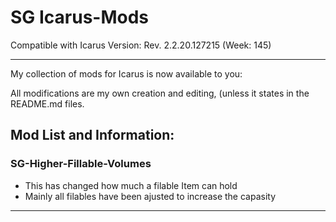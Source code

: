 # SG Icarus-Mods
Compatible with Icarus Version: Rev. 2.2.20.127215 (Week: 145)
__________________________________________________________________________________________
My collection of mods for Icarus is now available to you:

All modifications are my own creation and editing, (unless it states in the README.md files.
## Mod List and Information:

### SG-Higher-Fillable-Volumes

- This has changed how much a filable Item can hold
- Mainly all filables have been ajusted to increase the capasity 
-----------------------------------------------------------------------------------------
